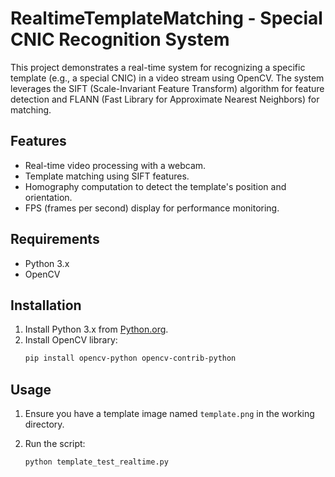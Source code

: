 # RealtimeTemplateMatching - Special CNIC Recognition System

This project demonstrates a real-time system for recognizing a specific template (e.g., a special CNIC) in a video stream using OpenCV. The system leverages the SIFT (Scale-Invariant Feature Transform) algorithm for feature detection and FLANN (Fast Library for Approximate Nearest Neighbors) for matching.

## Features
- Real-time video processing with a webcam.
- Template matching using SIFT features.
- Homography computation to detect the template's position and orientation.
- FPS (frames per second) display for performance monitoring.

## Requirements
- Python 3.x
- OpenCV

## Installation

1. Install Python 3.x from [Python.org](https://www.python.org/).
2. Install OpenCV library:
    ```bash
    pip install opencv-python opencv-contrib-python
    ```

## Usage

1. Ensure you have a template image named `template.png` in the working directory.
2. Run the script:

    ```bash
    python template_test_realtime.py
    ```
